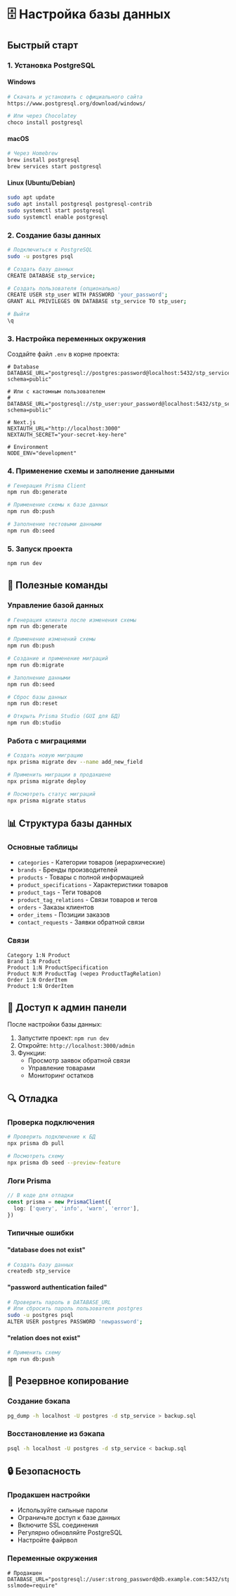 # 🗄️ Настройка базы данных

## Быстрый старт

### 1. Установка PostgreSQL

#### Windows
```bash
# Скачать и установить с официального сайта
https://www.postgresql.org/download/windows/

# Или через Chocolatey
choco install postgresql
```

#### macOS
```bash
# Через Homebrew
brew install postgresql
brew services start postgresql
```

#### Linux (Ubuntu/Debian)
```bash
sudo apt update
sudo apt install postgresql postgresql-contrib
sudo systemctl start postgresql
sudo systemctl enable postgresql
```

### 2. Создание базы данных

```bash
# Подключиться к PostgreSQL
sudo -u postgres psql

# Создать базу данных
CREATE DATABASE stp_service;

# Создать пользователя (опционально)
CREATE USER stp_user WITH PASSWORD 'your_password';
GRANT ALL PRIVILEGES ON DATABASE stp_service TO stp_user;

# Выйти
\q
```

### 3. Настройка переменных окружения

Создайте файл `.env` в корне проекта:

```env
# Database
DATABASE_URL="postgresql://postgres:password@localhost:5432/stp_service?schema=public"

# Или с кастомным пользователем
# DATABASE_URL="postgresql://stp_user:your_password@localhost:5432/stp_service?schema=public"

# Next.js
NEXTAUTH_URL="http://localhost:3000"
NEXTAUTH_SECRET="your-secret-key-here"

# Environment
NODE_ENV="development"
```

### 4. Применение схемы и заполнение данными

```bash
# Генерация Prisma Client
npm run db:generate

# Применение схемы к базе данных
npm run db:push

# Заполнение тестовыми данными
npm run db:seed
```

### 5. Запуск проекта

```bash
npm run dev
```

## 🔧 Полезные команды

### Управление базой данных
```bash
# Генерация клиента после изменения схемы
npm run db:generate

# Применение изменений схемы
npm run db:push

# Создание и применение миграций
npm run db:migrate

# Заполнение данными
npm run db:seed

# Сброс базы данных
npm run db:reset

# Открыть Prisma Studio (GUI для БД)
npm run db:studio
```

### Работа с миграциями
```bash
# Создать новую миграцию
npx prisma migrate dev --name add_new_field

# Применить миграции в продакшене
npx prisma migrate deploy

# Посмотреть статус миграций
npx prisma migrate status
```

## 📊 Структура базы данных

### Основные таблицы
- `categories` - Категории товаров (иерархические)
- `brands` - Бренды производителей
- `products` - Товары с полной информацией
- `product_specifications` - Характеристики товаров
- `product_tags` - Теги товаров
- `product_tag_relations` - Связи товаров и тегов
- `orders` - Заказы клиентов
- `order_items` - Позиции заказов
- `contact_requests` - Заявки обратной связи

### Связи
```
Category 1:N Product
Brand 1:N Product
Product 1:N ProductSpecification
Product N:M ProductTag (через ProductTagRelation)
Order 1:N OrderItem
Product 1:N OrderItem
```

## 🚀 Доступ к админ панели

После настройки базы данных:

1. Запустите проект: `npm run dev`
2. Откройте: `http://localhost:3000/admin`
3. Функции:
   - Просмотр заявок обратной связи
   - Управление товарами
   - Мониторинг остатков

## 🔍 Отладка

### Проверка подключения
```bash
# Проверить подключение к БД
npx prisma db pull

# Посмотреть схему
npx prisma db seed --preview-feature
```

### Логи Prisma
```typescript
// В коде для отладки
const prisma = new PrismaClient({
  log: ['query', 'info', 'warn', 'error'],
})
```

### Типичные ошибки

#### "database does not exist"
```bash
# Создать базу данных
createdb stp_service
```

#### "password authentication failed"
```bash
# Проверить пароль в DATABASE_URL
# Или сбросить пароль пользователя postgres
sudo -u postgres psql
ALTER USER postgres PASSWORD 'newpassword';
```

#### "relation does not exist"
```bash
# Применить схему
npm run db:push
```

## 📝 Резервное копирование

### Создание бэкапа
```bash
pg_dump -h localhost -U postgres -d stp_service > backup.sql
```

### Восстановление из бэкапа
```bash
psql -h localhost -U postgres -d stp_service < backup.sql
```

## 🔒 Безопасность

### Продакшен настройки
- Используйте сильные пароли
- Ограничьте доступ к базе данных
- Включите SSL соединения
- Регулярно обновляйте PostgreSQL
- Настройте файрвол

### Переменные окружения
```env
# Продакшен
DATABASE_URL="postgresql://user:strong_password@db.example.com:5432/stp_service?sslmode=require"
```
